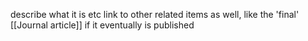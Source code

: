describe what it is etc
link to other related items as well, like the 'final' [[Journal article]] if it eventually is published